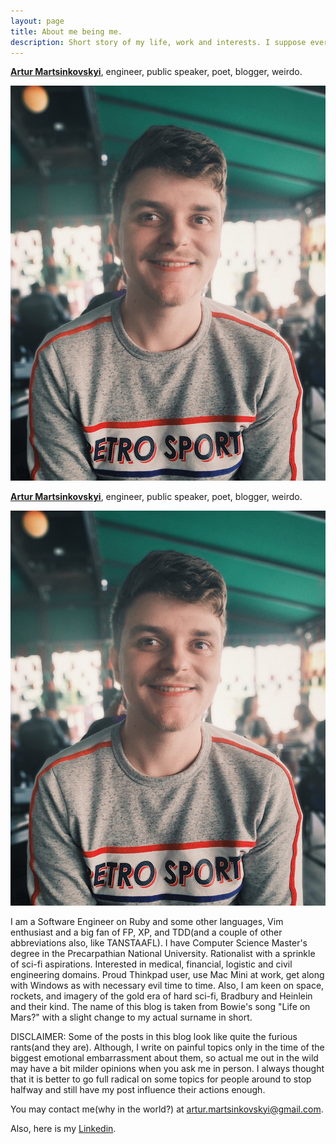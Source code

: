 ```yaml
---
layout: page
title: About me being me.
description: Short story of my life, work and interests. I suppose every serious blog must have one.
---
```



<a href="https://github.com/artur-martsinkovskyi"><b>Artur Martsinkovskyi</b></a>, engineer, public speaker, poet, blogger, weirdo.

<img src="/assets/images/me.jpg">

<a href="https://github.com/artur-martsinkovskyi"><b>Artur Martsinkovskyi</b></a>, engineer, public speaker, poet, blogger, weirdo.

<img src="/assets/images/me.jpg">

I am a Software Engineer on Ruby and some other languages, Vim enthusiast and a big fan of FP, XP, and TDD(and a couple of other abbreviations also, like TANSTAAFL). I have Computer Science Master's degree in the Precarpathian National University. Rationalist with a sprinkle of sci-fi aspirations. Interested in medical, financial, logistic and civil engineering domains. Proud Thinkpad user, use Mac Mini at work, get along with Windows as with necessary evil time to time. Also, I am keen on space, rockets, and imagery of the gold era of hard sci-fi, Bradbury and Heinlein and their kind. The name of this blog is taken from Bowie's song "Life on Mars?" with a slight change to my actual surname in short.

DISCLAIMER: Some of the posts in this blog look like quite the furious rants(and they are). Although, I write on painful topics only in the time of the biggest emotional embarrassment about them, so actual me out in the wild may have a bit milder opinions when you ask me in person. I always thought that it is better to go full radical on some topics for people around to stop halfway and still have my post influence their actions enough.

You may contact me(why in the world?) at [artur.martsinkovskyi@gmail.com](mailto:artur.martsinkovskyi@gmail.com).

Also, here is my [Linkedin](https://www.linkedin.com/in/artur-martsinkovskyi/).
